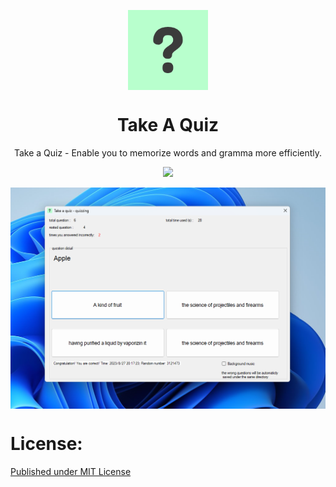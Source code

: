 <p align="center">
  <img width="128" align="center" src="https://github.com/1234567Yang/TakeAQuiz/blob/main/VideoOrPhoto/LOGOpng.png?raw=true" />
</p>

<h1 align="center" style="font-weight: bold">
  Take A Quiz
</h1>

<p align="center">
  Take a Quiz - Enable you to memorize words and gramma more efficiently.
</p>

<p align="center">
  <a title="GitHub Release" href="https://github.com/1234567Yang/TakeAQuiz/releases" target="_blank">
    <img src="https://img.shields.io/github/v/release/1234567Yang/TakeAQuiz?label=Release&color=red" />
  </a>
</p>

<p align="center">
  <img align="center" src="https://github.com/1234567Yang/TakeAQuiz/blob/main/VideoOrPhoto/AppPhotoWithBackground.png?raw=true" />
</p>

# License:
[Published under MIT License](https://github.com/1234567Yang/TakeAQuiz/blob/main/LICENSE)
